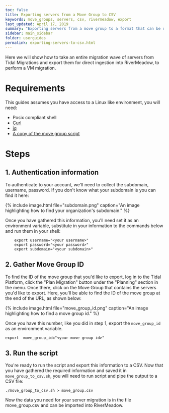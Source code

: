 ```yaml
---
toc: false
title: Exporting servers from a Move Group to CSV
keywords: move_groups, servers, csv, rivermeadow, export
last_updated: April 17, 2019
summary: "Exporting servers from a move group to a format that can be used by RiverMeadow."
sidebar: main_sidebar
folder: userguides
permalink: exporting-servers-to-csv.html
---
```


Here we will show how to take an entire migration wave of servers from Tidal Migrations and export them for direct ingestion into RiverMeadow, to perform a VM migration.

# Requirements

This guides assumes you have access to a Linux like environment, you will need:

-   Posix compliant shell
-   [Curl](https://curl.haxx.se/download.html)
-   [jq](https://stedolan.github.io/jq/)
-   [A copy of the move group script](https://github.com/tidalmigrations/gists/blob/master/move_group_to_csv.sh)


# Steps


## 1. Authentication information

To authenticate to your account, we'll need to collect the subdomain, username, password. If you don't know what your subdomain is you can find it here:

{% include image.html file="subdomain.png" caption="An image highlighting how to find your organization's subdomain." %}

Once you have gathered this information, you'll need set it as an environment variable, substitute in your information to the commands below and run them in your shell:

```
    export username="<your username>"
    export password="<your password>"
    export subdomain="<your subdomain>"
```

## 2. Gather Move Group ID

To find the ID of the move group that you'd like to export, log in to the Tidal Platform, click the "Plan Migration" button under the "Planning" section in the menu. Once there, click on the Move Group that contains the servers you'd like to export. Here, you'll be able to find the ID of the move group at the end of the URL, as shown below:

{% include image.html file="move_group_id.png" caption="An image highlighting how to find a move group id." %}

Once you have this number, like you did in step 1, export the `move_group_id` as an environment variable.

    export  move_group_id="<your move group id>"


## 3. Run the script

You're ready to run the script and export this information to a CSV. Now that you have gathered the required information and saved it in `move_group_to_csv.sh`, you will need to run script and pipe the output to a CSV file:

    ./move_group_to_csv.sh > move_group.csv

Now the data you need for your server migration is in the file move_group.csv and can be imported into RiverMeadow.
